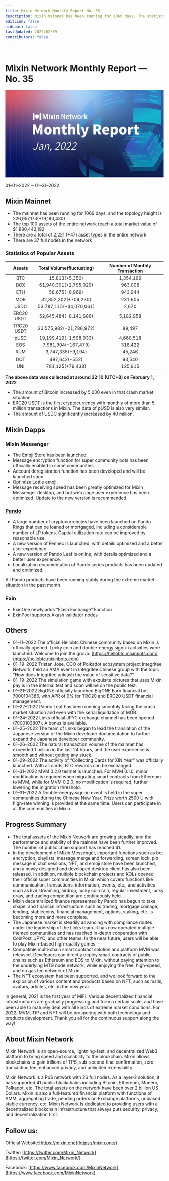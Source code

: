 ```yaml
---
title: Mixin Network Monthly Report No. 35
description: Mixin mainnet has been running for 1069 days. The statistics of popular assets in Mixin Network are listed. Ecosystem development, with Mixin Messenger, Pando, exin and other AMA crypto events. The NFT ecosystem has been supported. Compatible multi-chain smart contract solution and platform MVM was released. Various decentralized financial infrastructures are gradually progressing and form a certain scale.
editLink: false
sidebar: false
lastUpdated: 2022/02/09
contributors: false

---
```


# Mixin Network Monthly Report — No. 35

![monthly-report](./monthly-35.jpeg)

01–01–2022 ~ 01–31–2022

## Mixin Mainnet

- The mainnet has been running for 1069 days, and the topology height is 226,957,173(+19,190,430)
- The top 100 assets of the entire network reach a total market value of $1,880,443,192
- There are a total of 2,221 (+47) asset types in the entire network
- There are 37 full nodes in the network

### Statistics of Popular Assets

| Assets     | Total Volume(fluctuating) | Number of Monthly Transaction |
|:----------:|:-------------------------:|:-----------------------------:|
| BTC        | 15,813(+5,350)          | 1,354,169 |
| BOX        | 61,940,301(+2,795,029)  | 963,008   |
| ETH        | 58,675(-6,969)          | 943,944   |
| MOB        | 32,852,302(+709,230)    | 231,605   |
| USDC       | 53,787,115(+44,070,061) | 2,670     |
| ERC20 USDT | 52,645,484(-8,141,686)  | 5,182,958 |
| TRC20 USDT | 23,575,982(-21,786,972) | 89,497    |
| pUSD       | 19,199,419(-1,598,033)  | 4,660,518 |
| EOS        | 7,981,904(+167,479)     | 318,422   |
| RUM        | 3,747,335(+9,194)       | 45,246    |
| DOT        | 497,642(-552)           | 93,540    |
| UNI        | 781,125(+79,438)        | 125,915   |

  **The above data was collected at around 22:10 (UTC+8) on February 1, 2022**
  
- The amount of Bitcoin increased by 5,000 even in that crash market situation.
- ERC20 USDT is the first cryptocurrency with monthly of more than 5 million transactions in Mixin. The data of pUSD is also very similar.
- The amount of USDC significantly increased by 40 million.

## Mixin Dapps

### Mixin Messenger

- The Emoji Store has been launched.
- Message encryption function for super community bots has been officially enabled in some communities.
- Account deregistration function has been developed and will be launched soon.
- Optimize Lottie emoji.
- Message receiving speed has been greatly optimized for Mixin Messenger desktop, and bot web page user experience has been optimized. Update to the new version is recommended.

### [Pando](https://pando.im/)

- A large number of cryptocurrencies have been launched on Pando Rings that can be loaned or mortgaged, including a considerable number of LP tokens. Capital utilization rate can be improved by reasonable use.
- A new version of Fennec is launched, with details optimized and a better user experience.
- A new version of Pando Leaf is online, with details optimized and a better user experience.
- Localization documentation of Pando series products has been updated and optimized.

All Pando products have been running stably during the extreme market situation in the past month.

### Exin

- ExinOne newly adds “Flash Exchange” Function
- ExinPool supports Akash validator nodes

## Others

- 01–11–2022
  The official Hellobtc Chinese community based on Mixin is officially opened. Lucky coin and double-energy sign-in activities were launched. Welcome to join the group: [https://hellobtc.mixinbots.com](https://hellobtc.mixinbots.com)
- 01–19–2022
  Tristan Jose, COO of Polkadot ecosystem project Integritee Network, held an AMA event in Integritee Chinese group with the topic “How does Integritee unleash the value of sensitive data?”.
- 01–19–2022
  The simulation game with exquisite pictures that uses Mixin pay is in the internal test and soon will be on the public test.
- 01–21–2022
  BigONE officially launched BigONE Earn financial bot 7000104386, with APR of 9% for TRC20 and ERC20 USDT financial management.
- 01–22–2022
  Pando Leaf has been running smoothly facing the crash market situation and even with the serial liquidation of MOB.
- 01–24–2022
  Links official JPYC exchange channel has been opened (7000103807). A bonus is available.
- 01–25–2022
  The team of Links began to lead the translation of the Japanese version of the Mixin developer documentation to further expand the Japanese developer community.
- 01–26–2022
  The natural transaction volume of the mainnet has exceeded 1 million in the last 24 hours, and the user experience is smooth and without getting any stuck.
- 01–29–2022
  The activity of “Collecting Cards for XIN Year” was officially launched. With all cards, BTC rewards can be exchanged.
- 01–31–2022
  MVM 0.2.0 testnet is launched. For MVM 0.1.0, minor modification is required when migrating smart contracts from Ethereum to MVM, while for MVM 0.2.0, no modification is required, further lowering the migration threshold.
- 01–31–2022
  A Double-energy sign-in event is held in the super communities during the Chinese New Year. Prize worth 2500 U with high-rate winning is provided at the same time. Users can participate in all the communities in Mixin.

## Progress Summary

- The total assets of the Mixin Network are growing steadily, and the performance and stability of the mainnet have been further improved. The number of public chain support has reached 41.
- In the development of Mixin Messenger, important functions such as bot encryption, playlists, message merge and forwarding, screen lock, pin message in chat sessions, NFT, and emoji store have been launched, and a newly designed and developed desktop client has also been released. In addition, multiple blockchain projects and KOLs opened their official super communities in Mixin which covers functions like communication, transactions, information, events, etc., and activities such as live streaming, airdrop, lucky coin rain, regular investment, lucky draw, and trading competition are continuously held.
- Mixin decentralized finance represented by Pando has begun to take shape, and financial infrastructure such as trading, mortgage coinage, lending, stablecoins, financial management, options, staking, etc. is becoming more and more complete.
- The Japanese market is steadily advancing with compliance routes under the leadership of the Links team. It has now operated multiple themed communities and has reached in-depth cooperation with CoinPost, JPYC, and other teams. In the near future, users will be able to play Mixin-based high-quality games.
- Compatible multi-chain smart contract solution and platform MVM was released. Developers can directly deploy smart contracts of public chains such as Ethereum and EOS to Mixin, without paying attention to the underlying MTG node network, while enjoying the free, high-speed, and no gas fee network of Mixin.
- The NFT ecosystem has been supported, and we look forward to the explosion of various content and products based on NFT, such as malls, avatars, articles, etc. in the new year.

In general, 2021 is the first year of MiFi. Various decentralized financial infrastructures are gradually progressing and form a certain scale, and have been able to maturely deal with all kinds of extreme market conditions. For 2022, MVM, TIP and NFT will be prospering with both technology and products development. Thank you all for the continuous support along the way!

## About Mixin Network

Mixin Network is an open-source, lightning-fast, and decentralized Web3 platform to bring speed and scalability to the blockchain. Mixin allows blockchains to gain trillions of TPS, sub-second final confirmation, zero transaction fee, enhanced privacy, and unlimited extensibility.

Mixin Network is a PoS network with 26 full nodes. As a layer-2 solution, it has supported 41 public blockchains including Bitcoin, Ethereum, Monero, Polkadot, etc. The total assets on the network have been over 2 billion US Dollars. Mixin is also a full-featured financial platform with functions of AMM, aggregating trade, pending orders on Exchange platforms, unbiased stable currency, etc. Mixin Network is dedicated to providing users with a decentralized blockchain infrastructure that always puts security, privacy, and decentralization first.

## Follow us:

Official Website:[https://mixin.one](https://mixin.one/)

Twitter: [https://twitter.com/Mixin_Network](https://twitter.com/Mixin_Network/)

Facebook: [https://www.facebook.com/MixinNetwork](https://www.facebook.com/MixinNetwork)
